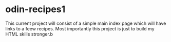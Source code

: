 # odin-recipes1
This current project will consist of a simple main index page which will have links to a feew recipes.
Most importantly this project is just to build my HTML skills stronger.b